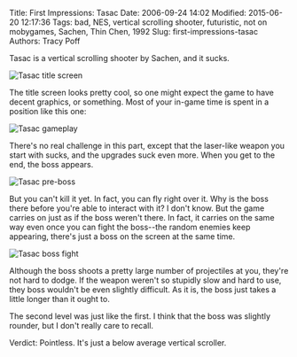 Title: First Impressions: Tasac
Date: 2006-09-24 14:02
Modified: 2015-06-20 12:17:36
Tags: bad, NES, vertical scrolling shooter, futuristic, not on mobygames, Sachen, Thin Chen, 1992
Slug: first-impressions-tasac
Authors: Tracy Poff

Tasac is a vertical scrolling shooter by Sachen, and it sucks.

![Tasac title screen]({filename}../images/Tasac_01.png)

The title screen looks pretty cool, so one might expect the game to have decent graphics, or something. Most of your in-game time is spent in a position like this one:

![Tasac gameplay]({filename}../images/Tasac_04.png)

There's no real challenge in this part, except that the laser-like weapon you start with sucks, and the upgrades suck even more. When you get to the end, the boss appears.

![Tasac pre-boss]({filename}../images/Tasac_07.png)

But you can't kill it yet. In fact, you can fly right over it. Why is the boss there before you're able to interact with it? I don't know. But the game carries on just as if the boss weren't there. In fact, it carries on the same way even once you can fight the boss--the random enemies keep appearing, there's just a boss on the screen at the same time.

![Tasac boss fight]({filename}../images/Tasac_09.png)

Although the boss shoots a pretty large number of projectiles at you, they're not hard to dodge. If the weapon weren't so stupidly slow and hard to use, they boss wouldn't be even slightly difficult. As it is, the boss just takes a little longer than it ought to.

The second level was just like the first. I think that the boss was slightly rounder, but I don't really care to recall.

Verdict: Pointless. It's just a below average vertical scroller.
